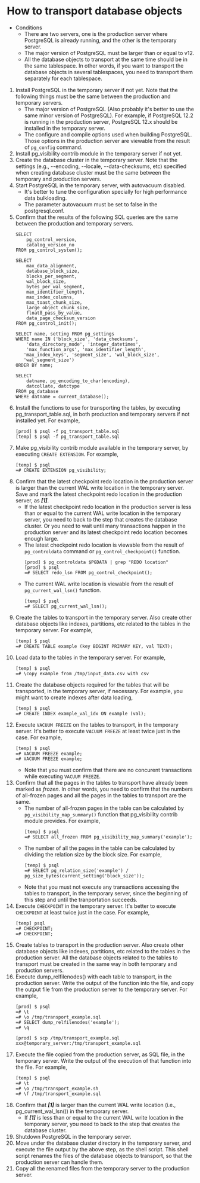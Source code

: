 # How to transport database objects
- Conditions
    - There are two servers, one is the production server where PostgreSQL is already running, and the other is the temporary server.
    - The major version of PostgreSQL must be larger than or equal to v12.
    - All the database objects to transport at the same time should be in the same tablespace. In other words,  if you want to transport the database objects in several tablespaces, you need to transport them separately for each tablespace.
1. Install PostgreSQL in the temporary server if not yet. Note that the following things must be the same between the production and temporary servers.
    - The major version of PostgreSQL (Also probably it's better to use the same minor version of PostgreSQL). For example, if PostgreSQL 12.2 is running in the production server, PostgreSQL 12.x should be installed in the temporary server.
    - The configure and compile options used when building PostgreSQL. Those options in the production server are viewable from the result of ```pg_config``` command.
1. Install pg_visibility contrib module in the temporary server if not yet.
1. Create the database cluster in the temporary server. Note that the settings (e.g., --encoding, --locale, --data-checksums, etc) specified when creating database cluster must be the same between the temporary and production servers.
1. Start PostgreSQL in the temporary server, with autovacuum disabled.
    - It's better to tune the configuration specially for high performance data bulkloading.
    - The parameter autovacuum must be set to false in the postgresql.conf.
1. Confirm that the results of the following SQL queries are the same between the production and temporary servers.
    ```
    SELECT
        pg_control_version,
        catalog_version_no
    FROM pg_control_system();

    SELECT
        max_data_alignment,
        database_block_size,
        blocks_per_segment,
        wal_block_size,
        bytes_per_wal_segment,
        max_identifier_length,
        max_index_columns,
        max_toast_chunk_size,
        large_object_chunk_size,
        float8_pass_by_value,
        data_page_checksum_version
    FROM pg_control_init();

    SELECT name, setting FROM pg_settings
    WHERE name IN ('block_size', 'data_checksums',
        'data_directory_mode', 'integer_datetimes',
        'max_function_args', 'max_identifier_length',
       'max_index_keys', 'segment_size', 'wal_block_size',
       'wal_segment_size')
    ORDER BY name;

    SELECT
        datname, pg_encoding_to_char(encoding),
        datcollate, datctype
    FROM pg_database
    WHERE datname = current_database();
    ```
1. Install the functions to use for transporting the tables, by executing pg_transport_table.sql, in both production and temporary servers if not installed yet. For example,
    ```
    [prod] $ psql -f pg_transport_table.sql
    [temp] $ psql -f pg_transport_table.sql
    ```
1. Make pg_visibility contrib module available in the temporary server, by executing ```CREATE EXTENSION```. For example,
    ```
    [temp] $ psql
    =# CREATE EXTENSION pg_visibility;
    ```
1. Confirm that the latest checkpoint redo location in the production server is larger than the current WAL write location in the temporary server. Save and mark the latest checkpoint redo location in the production server, as ***[1]***.
    - If the latest checkpoint redo location in the production server is less than or equal to the current WAL write location in the temporary server, you need to back to the step that creates the database cluster. Or you need to wait until many transactions happen in the production server and its latest checkpoint redo location becomes enough large.
    - The latest checkpoint redo location is viewable from the result of ```pg_controldata``` command or ```pg_control_checkpoint()``` function.
        ```
        [prod] $ pg_controldata $PGDATA | grep "REDO location"
        [prod] $ psql
        =# SELECT redo_lsn FROM pg_control_checkpoint();
        ```
    - The current WAL write location is viewable from the result of ```pg_current_wal_lsn()``` function.
        ```
        [temp] $ psql
        =# SELECT pg_current_wal_lsn();
        ```
1. Create the tables to transport in the temporary server. Also create other database objects like indexes, partitions, etc related to the tables in the temporary server. For example,
    ```
    [temp] $ psql
    =# CREATE TABLE example (key BIGINT PRIMARY KEY, val TEXT);
    ```
1. Load data to the tables in the temporary server. For example,
    ```
    [temp] $ psql
    =# \copy example from /tmp/input_data.csv with csv
    ```
1. Create the database objects required for the tables that will be transported, in the temporary server, if necessary. For example, you might want to create indexes after data loading,
    ```
    [temp] $ psql
    =# CREATE INDEX example_val_idx ON example (val);
    ```
1. Execute ```VACUUM FREEZE``` on the tables to transport, in the temporary server. It's better to execute ```VACUUM FREEZE``` at least twice just in the case. For example,
    ```
    [temp] $ psql
    =# VACUUM FREEZE example;
    =# VACUUM FREEZE example;
    ```
    - Note that you must confirm that there are no concurent transactions while executing ```VACUUM FREEZE```.
1. Confirm that all the pages in the tables to transport have already been marked as *frozen*. In other words, you need to confirm that the numbers of all-frozen pages and all the pages in the tables to transport are the same.
    - The number of all-frozen pages in the table can be calculated by ```pg_visibility_map_summary()``` function that pg_visibility contrib module provides. For example,
        ```
        [temp] $ psql
        =# SELECT all_frozen FROM pg_visibility_map_summary('example');
        ```
    - The number of all the pages in the table can be calculated by dividing the relation size by the block size. For example,
        ```
        [temp] $ psql
        =# SELECT pg_relation_size('example') / pg_size_bytes(current_setting('block_size'));
        ```
    - Note that you must not execute any transactions accessing the tables to transport, in the temporary server, since the beginning of this step and until the tranportation succeeds.
1. Execute ```CHECKPOINT``` in the temporary server. It's better to execute ```CHECKPOINT``` at least twice just in the case. For example,
    ```
    [temp] psql
    =# CHECKPOINT;
    =# CHECKPOINT;
    ```
1. Create tables to transport in the production server. Also create other database objects like indexes, partitions, etc related to the tables in the production server. All the database objects related to the tables to transport must be created in the same way in both temporary and production servers.
1. Execute dump_relfilenodes() with each table to transport, in the production server. Write the output of the function into the file, and copy the output file from the production server to the temporary server. For example,
    ```
    [prod] $ psql
    =# \t
    =# \o /tmp/transport_example.sql
    =# SELECT dump_relfilenodes('example');
    =# \q

    [prod] $ scp /tmp/transport_example.sql xxx@temporary_server:/tmp/transport_example.sql
    ```
1. Execute the file copied from the production server, as SQL file, in the temporary server. Write the output of the execution of that function into the file. For example,
    ```
    [temp] $ psql
    =# \t
    =# \o /tmp/transport_example.sh
    =# \f /tmp/transport_example.sql
    ```
1. Confirm that ***[1]*** is larger than the current WAL write location (i.e., pg_current_wal_lsn()) in the temporary server.
    - If ***[1]*** is less than or equal to the current WAL write location in the temporary server, you need to back to the step that creates the database cluster.
1. Shutdown PostgreSQL in the temporary server.
1. Move under the database cluster directory in the temporary server, and execute the file output by the above step, as the shell script. This shell script renames the files of the database objects to transport, so that the production server can handle them.
1. Copy all the renamed files from the temporary server to the production server.

